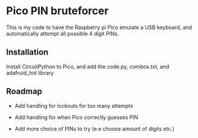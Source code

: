 # Pico PIN bruteforcer

This is my code to have the Raspberry pi Pico emulate a USB keyboard, and automatically attempt all possible 4 digit PINs.



## Installation

Install CircuitPython to Pico, and add the code.py, combos.txt, and adafruid_hid library
## Roadmap

- Add handling for lockouts for too many attempts

- Add handling for when Pico correctly guesses PIN

- Add more choice of PINs to try (e.e choose amount of digits etc.)
